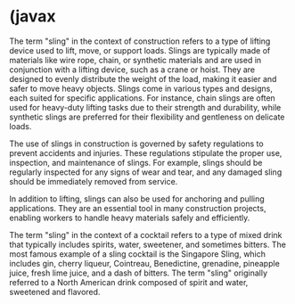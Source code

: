 # (javax

The term "sling" in the context of construction refers to a type of lifting device used to lift, move, or support loads. Slings are typically made of materials like wire rope, chain, or synthetic materials and are used in conjunction with a lifting device, such as a crane or hoist. They are designed to evenly distribute the weight of the load, making it easier and safer to move heavy objects. Slings come in various types and designs, each suited for specific applications. For instance, chain slings are often used for heavy-duty lifting tasks due to their strength and durability, while synthetic slings are preferred for their flexibility and gentleness on delicate loads.

The use of slings in construction is governed by safety regulations to prevent accidents and injuries. These regulations stipulate the proper use, inspection, and maintenance of slings. For example, slings should be regularly inspected for any signs of wear and tear, and any damaged sling should be immediately removed from service.

In addition to lifting, slings can also be used for anchoring and pulling applications. They are an essential tool in many construction projects, enabling workers to handle heavy materials safely and efficiently.

The term "sling" in the context of a cocktail refers to a type of mixed drink that typically includes spirits, water, sweetener, and sometimes bitters. The most famous example of a sling cocktail is the Singapore Sling, which includes gin, cherry liqueur, Cointreau, Benedictine, grenadine, pineapple juice, fresh lime juice, and a dash of bitters. The term "sling" originally referred to a North American drink composed of spirit and water, sweetened and flavored.
